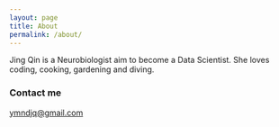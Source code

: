 ```yaml
---
layout: page
title: About
permalink: /about/
---
```


Jing Qin is a Neurobiologist aim to become a Data Scientist. She loves coding, cooking, gardening and diving.

### Contact me

[ymndjq@gmail.com](mailto:ymndjq@gmail.com)